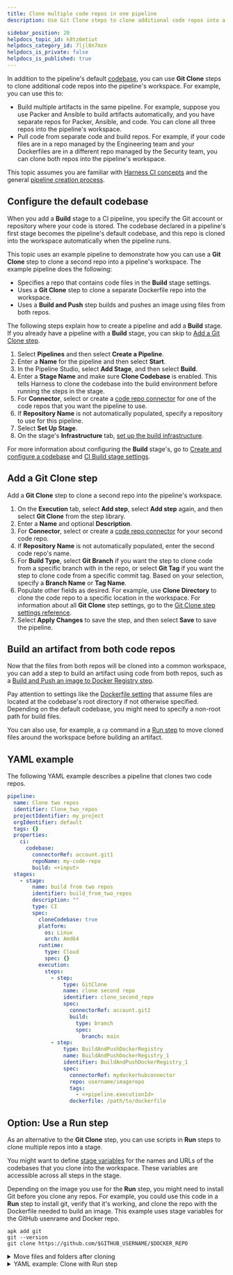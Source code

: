 ```yaml
---
title: Clone multiple code repos in one pipeline
description: Use Git Clone steps to clone additional code repos into a pipeline's workspace.

sidebar_position: 20
helpdocs_topic_id: k8tz6mtiut
helpdocs_category_id: 7ljl8n7mzn
helpdocs_is_private: false
helpdocs_is_published: true
---
```


In addition to the pipeline's default [codebase](./create-and-configure-a-codebase.md), you can use **Git Clone** steps to clone additional code repos into the pipeline's workspace. For example, you can use this to:

* Build multiple artifacts in the same pipeline. For example, suppose you use Packer and Ansible to build artifacts automatically, and you have separate repos for Packer, Ansible, and code. You can clone all three repos into the pipeline's workspace.
* Pull code from separate code and build repos. For example, if your code files are in a repo managed by the Engineering team and your Dockerfiles are in a different repo managed by the Security team, you can clone both repos into the pipeline's workspace.

This topic assumes you are familiar with [Harness CI concepts](../../ci-quickstarts/ci-concepts.md) and the general [pipeline creation process](../prep-ci-pipeline-components.md).

## Configure the default codebase

When you add a **Build** stage to a CI pipeline, you specify the Git account or repository where your code is stored. The codebase declared in a pipeline's first stage becomes the pipeline's default codebase, and this repo is cloned into the workspace automatically when the pipeline runs.

This topic uses an example pipeline to demonstrate how you can use a **Git Clone** step to clone a second repo into a pipeline's workspace. The example pipeline does the following:

* Specifies a repo that contains code files in the **Build** stage settings.
* Uses a **Git Clone** step to clone a separate Dockerfile repo into the workspace.
* Uses a **Build and Push** step builds and pushes an image using files from both repos.

The following steps explain how to create a pipeline and add a **Build** stage. If you already have a pipeline with a **Build** stage, you can skip to [Add a Git Clone step](#add-a-git-clone-step).

1. Select **Pipelines** and then select **Create a Pipeline**.
2. Enter a **Name** for the pipeline and then select **Start**.
3. In the Pipeline Studio, select **Add Stage**, and then select **Build**.
4. Enter a **Stage Name** and make sure **Clone Codebase** is enabled. This tells Harness to clone the codebase into the build environment before running the steps in the stage.
5. For **Connector**, select or create a [code repo connector](./create-and-configure-a-codebase.md#code-repo-connectors) for one of the code repos that you want the pipeline to use.
6. If **Repository Name** is not automatically populated, specify a repository to use for this pipeline.
7. Select **Set Up Stage**.
8. On the stage's **Infrastructure** tab, [set up the build infrastructure](/docs/category/set-up-build-infrastructure).

For more information about configuring the **Build** stage's, go to [Create and configure a codebase](./create-and-configure-a-codebase.md) and [CI Build stage settings](../set-up-build-infrastructure/ci-stage-settings.md).

## Add a Git Clone step

Add a **Git Clone** step to clone a second repo into the pipeline's workspace.

1. On the **Execution** tab, select **Add step**, select **Add step** again, and then select **Git Clone** from the step library.
2. Enter a **Name** and optional **Description**.
3. For **Connector**, select or create a [code repo connector](./create-and-configure-a-codebase.md#code-repo-connectors) for your second code repo.
4. If **Repository Name** is not automatically populated, enter the second code repo's name.
5. For **Build Type**, select **Git Branch** if you want the step to clone code from a specific branch with in the repo, or select **Git Tag** if you want the step to clone code from a specific commit tag. Based on your selection, specify a **Branch Name** or **Tag Name**.
6. Populate other fields as desired. For example, use **Clone Directory** to clone the code repo to a specific location in the workspace. For information about all **Git Clone** step settings, go to the [Git Clone step settings reference](./ci-git-clone-step.md).
7. Select **Apply Changes** to save the step, and then select **Save** to save the pipeline.

## Build an artifact from both code repos

Now that the files from both repos will be cloned into a common workspace, you can add a step to build an artifact using code from both repos, such as a [Build and Push an image to Docker Registry step](/docs/continuous-integration/ci-technical-reference/build-and-push-steps/build-and-push-to-docker-hub-step-settings).

Pay attention to settings like the [Dockerfile setting](/docs/continuous-integration/ci-technical-reference/build-and-push-steps/build-and-push-to-docker-hub-step-settings#dockerfile) that assume files are located at the codebase's root directory if not otherwise specified. Depending on the default codebase, you might need to specify a non-root path for build files.

You can also use, for example, a `cp` command in a [Run step](/docs/continuous-integration/use-ci/run-ci-scripts/run-step-settings) to move cloned files around the workspace before building an artifact.

## YAML example

The following YAML example describes a pipeline that clones two code repos.

```yaml
pipeline:
  name: Clone two repos
  identifier: Clone_two_repos
  projectIdentifier: my_project
  orgIdentifier: default
  tags: {}
  properties:
    ci:
      codebase:
        connectorRef: account.git1
        repoName: my-code-repo
        build: <+input>
  stages:
    - stage:
        name: build from two repos
        identifier: build_from_two_repos
        description: ""
        type: CI
        spec:
          cloneCodebase: true
          platform:
            os: Linux
            arch: Amd64
          runtime:
            type: Cloud
            spec: {}
          execution:
            steps:
              - step:
                  type: GitClone
                  name: clone second repo
                  identifier: clone_second_repo
                  spec:
                    connectorRef: account.git2
                    build:
                      type: branch
                      spec:
                        branch: main
              - step:
                  type: BuildAndPushDockerRegistry
                  name: BuildAndPushDockerRegistry_1
                  identifier: BuildAndPushDockerRegistry_1
                  spec:
                    connectorRef: mydockerhubconnector
                    repo: username/imagerepo
                    tags:
                      - <+pipeline.executionId>
                    dockerfile: /path/to/dockerfile
```

## Option: Use a Run step

As an alternative to the **Git Clone** step, you can use scripts in **Run** steps to clone multiple repos into a stage.

You might want to define [stage variables](../set-up-build-infrastructure/ci-stage-settings.md#advanced-stage-variables) for the names and URLs of the codebases that you clone into the workspace. These variables are accessible across all steps in the stage.

Depending on the image you use for the **Run** step, you might need to install Git before you clone any repos. For example, you could use this code in a **Run** step to install git, verify that it's working, and clone the repo with the Dockerfile needed to build an image. This example uses stage variables for the GitHub usenrame and Docker repo.

```
apk add git  
git --version  
git clone https://github.com/$GITHUB_USERNAME/$DOCKER_REPO
```

<details>
<summary>Move files and folders after cloning</summary>

Your pipeline's default codebase files are in the root folder, while other codebase files are in subfolders. If you run a `find` or a recursive `ls` in a **Run** step after cloning additional codebases, you see something like this:

```
# Files from default codebase:  
87 info 4/26/2022 10:43:31 AM ./setup-be-service.sh  
88 info 4/26/2022 10:43:31 AM ./default-be-template.json  
89 info 4/26/2022 10:43:31 AM ./core/  
90 info 4/26/2022 10:43:31 AM ./core/src/  
...  
# Files from $DOCKER_REPO codebase:  
146 info 4/26/2022 10:43:31 AM ./myDockerRepo/myBackendService  
147 info 4/26/2022 10:43:31 AM ./myDockerRepo/myBackendService/Dockerfile
```

In this example, you need to copy the DockerFile for the back-end service into the root workspace folder. For example, this `cp` command assumes the DockerFiles are arranged by app repo name in the Docker repo:

```
cp $DOCKER_REPO/$APP_REPO/Dockerfile .
```

Now the Dockerfile is in the correct location to build the image, for example:

```
./setup-backend-service.sh  
./default-be-template.json  
./Dockerfile  
./core/  
...
```

</details>

<details>
<summary>YAML example: Clone with Run step</summary>

```yaml
pipeline:  
    name: build-from-multiple-repos-example  
    identifier: buildfrommultiplereposexample  
    allowStageExecutions: false  
    projectIdentifier: docexampleproject  
    orgIdentifier: wtd  
    description: Git clone, copy Dockerfile from myDockerRepo to workspace root, build image  
    tags: {}  
    properties:  
        ci:  
            codebase:  
                connectorRef: mygithubconnector  
                repoName: myBackendService  
                build: <+input>  
    stages:  
        - stage:  
              name: Build myBackendService  
              identifier: Build_Test_and_Push  
              type: CI  
              spec:  
                  cloneCodebase: true  
                  infrastructure:  
                      type: KubernetesDirect  
                      spec:  
                          connectorRef: mydelegateconnector  
                          namespace: harness-delegate-ng  
                          automountServiceAccountToken: true  
                  execution:  
                      steps:  
                          - step:  
                                type: Run  
                                name: git-clone-and-copy-dockerfile  
                                identifier: echotriggervarscustom  
                                spec:  
                                    connectorRef: mydockerhubconnector  
                                    image: alpine:latest  
                                    shell: Sh  
                                    command: |+  
                                        # Clone Codebase is enabled, which copies all  
                                        # files and folders to the current folder.  
                                        # Before we can build an image, we need to clone the   
                                        # Docker repo and copy the corresponding Dockerfile  
                                        # to the current folder   
  
                                        apk add git  
                                        git --version  
                                        git clone https://github.com/$GITHUB_USERNAME/$DOCKER_REPO  
  
                                        # We now have Docker repo at the current folder:  
                                        find .  
  
                                        # Copy Dockerfile to current folder, where the Docker Build  
                                        # step can find it:  
                                        cp $DOCKER_REPO/$APP_REPO/Dockerfile .  
  
                                    privileged: true  
                          - step:  
                                type: BuildAndPushDockerRegistry  
                                name: build-my-backend-service  
                                identifier: buildmybackendservice  
                                spec:  
                                    connectorRef: mydockerhubconnector  
                                    repo: <+input>  
                                    tags:  
                                        - <+pipeline.sequenceId>  
                                        - latest  
                                    optimize: true  
              variables:  
                  - name: GITHUB_USERNAME  
                    type: Secret  
                    value: msharmadgithubuname  
                  - name: APP_REPO  
                    type: String  
                    value: myBackendService  
                  - name: DOCKER_REPO  
                    type: String  
                    value: myDockerRepo  
              failureStrategies: []
```

</details>
